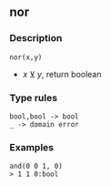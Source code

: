 ## nor

### Description

`nor(x,y)`

- $x \veebar y$, return boolean

### Type rules

```
bool,bool -> bool
_ -> domain error
```

### Examples

```
and(0 0 1, 0)
> 1 1 0:bool
```
